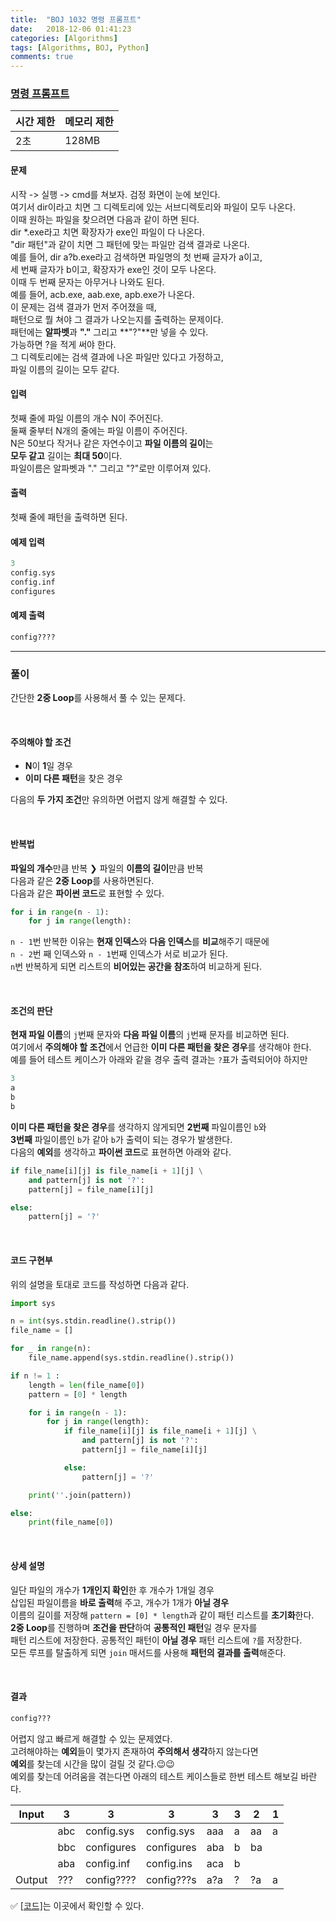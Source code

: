 ```yaml
---
title:  "BOJ 1032 명령 프롬프트"
date:   2018-12-06 01:41:23
categories: [Algorithms]
tags: [Algorithms, BOJ, Python]
comments: true
---
```


### [명령 프롬프트](https://www.acmicpc.net/problem/1032)

| 시간 제한 | 메모리 제한 |
| --------- | ----------- |
|    2초    |    128MB    |

#### 문제
시작 -> 실행 -> cmd를 쳐보자. 검정 화면이 눈에 보인다.<br/>
여기서 dir이라고 치면 그 디렉토리에 있는 서브디렉토리와 파일이 모두 나온다.<br/>
이때 원하는 파일을 찾으려면 다음과 같이 하면 된다.<br/>
dir *.exe라고 치면 확장자가 exe인 파일이 다 나온다.<br/>
"dir 패턴"과 같이 치면 그 패턴에 맞는 파일만 검색 결과로 나온다.<br/>
예를 들어, dir a?b.exe라고 검색하면 파일명의 첫 번째 글자가 a이고,<br/>
세 번째 글자가 b이고, 확장자가 exe인 것이 모두 나온다.<br/>
이때 두 번째 문자는 아무거나 나와도 된다.<br/>
예를 들어, acb.exe, aab.exe, apb.exe가 나온다.<br/>
이 문제는 검색 결과가 먼저 주어졌을 때,<br/>
패턴으로 뭘 쳐야 그 결과가 나오는지를 출력하는 문제이다.<br/>
패턴에는 **알파벳**과 **"."** 그리고 **"?"**만 넣을 수 있다.<br/>
가능하면 ?을 적게 써야 한다.<br/>
그 디렉토리에는 검색 결과에 나온 파일만 있다고 가정하고,<br/>
파일 이름의 길이는 모두 같다.<br/>

#### 입력
첫째 줄에 파일 이름의 개수 N이 주어진다.<br/>
둘째 줄부터 N개의 줄에는 파일 이름이 주어진다.<br/>
N은 50보다 작거나 같은 자연수이고 **파일 이름의 길이**는<br/>
**모두 같고** 길이는 **최대 50**이다.<br/>
파일이름은 알파벳과 "." 그리고 "?"로만 이루어져 있다.<br/>

#### 출력
첫째 줄에 패턴을 출력하면 된다.

#### 예제 입력

```python
3
config.sys
config.inf
configures
```

#### 예제 출력

```python
config????
```

- - -

### 풀이

간단한 **2중 Loop**를 사용해서 풀 수 있는 문제다.

<br/>

#### 주의해야 할 조건
- **N**이 **1**일 경우
- **이미 다른 패턴**을 찾은 경우

다음의 **두 가지 조건**만 유의하면 어렵지 않게 해결할 수 있다.

<br/>

#### 반복법
**파일의 개수**만큼 반복 &#10095; 파일의 **이름의 길이**만큼 반복<br/>
다음과 같은 **2중 Loop**를 사용하면된다.<br/>
다음과 같은 **파이썬 코드**로 표현할 수 있다.

```python
for i in range(n - 1):
    for j in range(length):
```

`n - 1`번 반복한 이유는 **현재 인덱스**와 **다음 인덱스**를 **비교**해주기 때문에<br/>
`n - 2`번 째 인덱스와 `n - 1`번째 인덱스가 서로 비교가 된다.<br/>
`n`번 반복하게 되면 리스트의 **비어있는 공간을 참조**하여 비교하게 된다.

<br/>

#### 조건의 판단
**현재 파일 이름**의 `j`번째 문자와 **다음 파일 이름**의 `j`번째 문자를 비교하면 된다.<br/>
여기에서 **주의해야 할 조건**에서 언급한 **이미 다른 패턴을 찾은 경우**를 생각해야 한다.<br/>
예를 들어 테스트 케이스가 아래와 같을 경우 출력 결과는 `?`표가 출력되어야 하지만<br/>

```python
3
a
b
b
```

**이미 다른 패턴을 찾은 경우**를 생각하지 않게되면 **2번째** 파일이름인 `b`와<br/>
**3번째** 파일이름인 `b`가 같아 `b`가 출력이 되는 경우가 발생한다.<br/>
다음의 **예외**를 생각하고 **파이썬 코드**로 표현하면 아래와 같다.

```python
if file_name[i][j] is file_name[i + 1][j] \
    and pattern[j] is not '?':
    pattern[j] = file_name[i][j]

else:
    pattern[j] = '?'
```

<br/>

#### 코드 구현부
위의 설명을 토대로 코드를 작성하면 다음과 같다.

```python
import sys

n = int(sys.stdin.readline().strip())
file_name = []

for _ in range(n):
    file_name.append(sys.stdin.readline().strip())

if n != 1 :
    length = len(file_name[0])
    pattern = [0] * length

    for i in range(n - 1):
        for j in range(length):
            if file_name[i][j] is file_name[i + 1][j] \
                and pattern[j] is not '?':
                pattern[j] = file_name[i][j]

            else:
                pattern[j] = '?'

    print(''.join(pattern))

else:
    print(file_name[0])
```

<br/>

#### 상세 설명
일단 파일의 개수가 **1개인지 확인**한 후 개수가 1개일 경우 <br/>
삽입된 파일이름을 **바로 출력**해 주고, 개수가 1개가 **아닐 경우** <br/>
이름의 길이를 저장해 `pattern = [0] * length`과 같이 패턴 리스트를 **초기화**한다.<br/>
**2중 Loop**를 진행하며 **조건을 판단**하여 **공통적인 패턴**일 경우 문자를<br/>
패턴 리스트에 저장한다. 공통적인 패턴이 **아닐 경우** 패턴 리스트에 `?`를 저장한다.<br/>
모든 루프를 탈출하게 되면 `join` 매서드를 사용해 **패턴의 결과를 출력**해준다.

<br/>

#### 결과
```python
config???
```
어렵지 않고 빠르게 해결할 수 있는 문제였다.<br/>
고려해야하는 **예외**들이 몇가지 존재하여 **주의해서 생각**하지 않는다면<br/>
**예외**를 찾는데 시간을 많이 걸릴 것 같다.&#128521;&#128521;<br/>
예외를 찾는데 어려움을 겪는다면 아래의 테스트 케이스들로 한번 테스트 해보길 바란다.

| Input  | 3   | 3          | 3          | 3   | 3   | 2   | 1   |
| ------ | --- | ---------- | ---------- | --- | --- | --- | --- |
|        | abc | config.sys | config.sys | aaa | a   | aa  | a   |
|        | bbc | configures | configures | aba | b   | ba  |     |
|        | aba | config.inf | config.ins | aca | b   |     |     |
| Output | ??? | config???? | config???s | a?a | ?   | ?a  | a   |

&#9989; [[코드]](https://github.com/alstn2468/BaekJoon_Online_Judge/blob/master/1000~1099/1032.py)는 이곳에서 확인할 수 있다.
